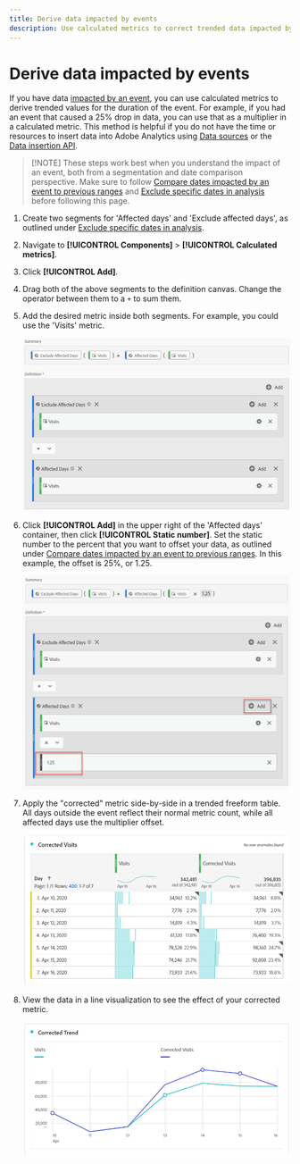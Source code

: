 ```yaml
---
title: Derive data impacted by events
description: Use calculated metrics to correct trended data impacted by an event.
---
```


# Derive data impacted by events

If you have data [impacted by an event](/help/technotes/event-impacted.md), you can use calculated metrics to derive trended values for the duration of the event. For example, if you had an event that caused a 25% drop in data, you can use that as a multiplier in a calculated metric. This method is helpful if you do not have the time or resources to insert data into Adobe Analytics using [Data sources](/help/import/c-data-sources/datasrc-home.md) or the [Data insertion API](/help/import/c-data-insertion-api/c-data-insertion-api.md).

>[!NOTE] These steps work best when you understand the impact of an event, both from a segmentation and date comparison perspective. Make sure to follow [Compare dates impacted by an event to previous ranges](/help/analyze/analysis-workspace/components/calendar-date-ranges/compare-event.md) and [Exclude specific dates in analysis](../c-segmentation/use-cases/exclude-date-range.md) before following this page.

1. Create two segments for 'Affected days' and 'Exclude affected days', as outlined under [Exclude specific dates in analysis](../c-segmentation/use-cases/exclude-date-range.md).
2. Navigate to **[!UICONTROL Components]** > **[!UICONTROL Calculated metrics]**.
3. Click **[!UICONTROL Add]**.
4. Drag both of the above segments to the definition canvas. Change the operator between them to a `+` to sum them.
5. Add the desired metric inside both segments. For example, you could use the 'Visits' metric.

   ![Segment builder](assets/event_segment_builder.png)

6. Click **[!UICONTROL Add]** in the upper right of the 'Affected days' container, then click **[!UICONTROL Static number]**. Set the static number to the percent that you want to offset your data, as outlined under [Compare dates impacted by an event to previous ranges](/help/analyze/analysis-workspace/components/calendar-date-ranges/compare-event.md). In this example, the offset is 25%, or 1.25.

   ![Static number](assets/event_static_number.png)

7. Apply the "corrected" metric side-by-side in a trended freeform table. All days outside the event reflect their normal metric count, while all affected days use the multiplier offset.

   ![Corrected metric](assets/event_corrected.png)

8. View the data in a line visualization to see the effect of your corrected metric.

   ![Corrected line](assets/event_line.png)
